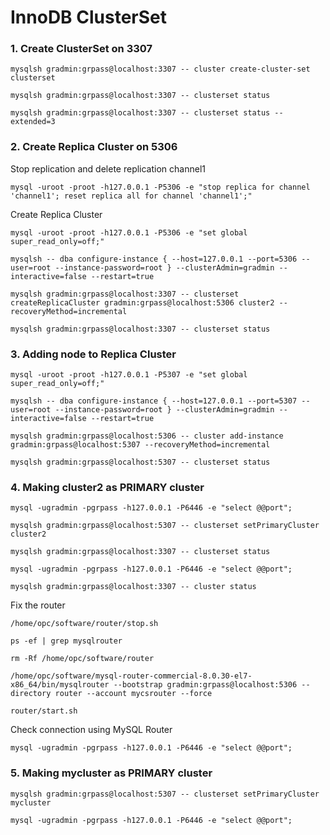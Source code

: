 # InnoDB ClusterSet
### 1. Create ClusterSet on 3307
```
mysqlsh gradmin:grpass@localhost:3307 -- cluster create-cluster-set clusterset

mysqlsh gradmin:grpass@localhost:3307 -- clusterset status

mysqlsh gradmin:grpass@localhost:3307 -- clusterset status --extended=3
```
### 2. Create Replica Cluster on 5306
Stop replication and delete replication channel1
```
mysql -uroot -proot -h127.0.0.1 -P5306 -e "stop replica for channel 'channel1'; reset replica all for channel 'channel1';"
```
Create Replica Cluster 
```
mysql -uroot -proot -h127.0.0.1 -P5306 -e "set global super_read_only=off;"

mysqlsh -- dba configure-instance { --host=127.0.0.1 --port=5306 --user=root --instance-password=root } --clusterAdmin=gradmin --interactive=false --restart=true

mysqlsh gradmin:grpass@localhost:3307 -- clusterset createReplicaCluster gradmin:grpass@localhost:5306 cluster2 --recoveryMethod=incremental

mysqlsh gradmin:grpass@localhost:3307 -- clusterset status
```
### 3. Adding node to Replica Cluster
```
mysql -uroot -proot -h127.0.0.1 -P5307 -e "set global super_read_only=off;"

mysqlsh -- dba configure-instance { --host=127.0.0.1 --port=5307 --user=root --instance-password=root } --clusterAdmin=gradmin --interactive=false --restart=true

mysqlsh gradmin:grpass@localhost:5306 -- cluster add-instance gradmin:grpass@localhost:5307 --recoveryMethod=incremental

mysqlsh gradmin:grpass@localhost:5307 -- clusterset status
```
### 4. Making cluster2 as PRIMARY cluster
```
mysql -ugradmin -pgrpass -h127.0.0.1 -P6446 -e "select @@port";

mysqlsh gradmin:grpass@localhost:5307 -- clusterset setPrimaryCluster cluster2

mysqlsh gradmin:grpass@localhost:3307 -- clusterset status

mysql -ugradmin -pgrpass -h127.0.0.1 -P6446 -e "select @@port";

mysqlsh gradmin:grpass@localhost:3307 -- cluster status
```
Fix the router
```
/home/opc/software/router/stop.sh

ps -ef | grep mysqlrouter

rm -Rf /home/opc/software/router

/home/opc/software/mysql-router-commercial-8.0.30-el7-x86_64/bin/mysqlrouter --bootstrap gradmin:grpass@localhost:5306 --directory router --account mycsrouter --force

router/start.sh
```
Check connection using MySQL Router
```
mysql -ugradmin -pgrpass -h127.0.0.1 -P6446 -e "select @@port";
```
### 5. Making mycluster as PRIMARY cluster
```
mysqlsh gradmin:grpass@localhost:5307 -- clusterset setPrimaryCluster mycluster

mysql -ugradmin -pgrpass -h127.0.0.1 -P6446 -e "select @@port";
```
